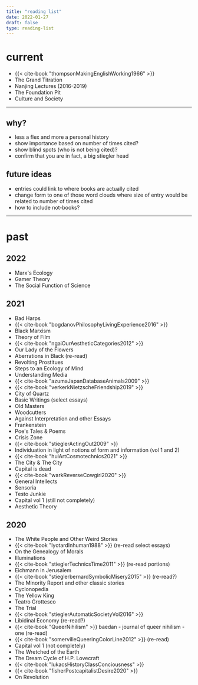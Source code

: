 ```yaml
---
title: "reading list"
date: 2022-01-27
draft: false
type: reading-list
---
```


# current
- {{< cite-book "thompsonMakingEnglishWorking1966" >}}
- The Grand Titration
- Nanjing Lectures (2016-2019)
- The Foundation Pit
- Culture and Society

---

## why?
- less a flex and more a personal history
- show importance based on number of times cited? 
- show blind spots (who is not being cited)?
- confirm that you are in fact, a big stiegler head

## future ideas
- entries could link to where books are actually cited
- change form to one of those word clouds where size of entry would be related to number of times cited
- how to include not-books?

---

# past
## 2022
- Marx's Ecology
- Gamer Theory
- The Social Function of Science

## 2021
- Bad Harps
- {{< cite-book "bogdanovPhilosophyLivingExperience2016" >}}
- Black Marxism
- Theory of Film
- {{< cite-book "ngaiOurAestheticCategories2012" >}}
- Our Lady of the Flowers
- Aberrations in Black (re-read)
- Revolting Prostitues
- Steps to an Ecology of Mind
- Understanding Media
- {{< cite-book "azumaJapanDatabaseAnimals2009" >}}
- {{< cite-book "verkerkNietzscheFriendship2019" >}}
- City of Quartz
- Basic Writings (select essays)
- Old Masters
- Woodcutters
- Against Interpretation and other Essays
- Frankenstein
- Poe's Tales & Poems
- Crisis Zone
- {{< cite-book "stieglerActingOut2009" >}}
- Individuation in light of notions of form and information (vol 1 and 2)
- {{< cite-book "huiArtCosmotechnics2021" >}}
- The City & The City
- Capital is dead
- {{< cite-book "warkReverseCowgirl2020" >}}
- General Intellects
- Sensoria
- Testo Junkie
- Capital vol 1 (still not completely)
- Aesthetic Theory

## 2020
- The White People and Other Weird Stories
- {{< cite-book "lyotardInhuman1988" >}} (re-read select essays) 
- On the Genealogy of Morals
- Illuminations
- {{< cite-book "stieglerTechnicsTime2011" >}} (re-read portions) 
- Eichmann in Jerusalem
- {{< cite-book "stieglerbernardSymbolicMisery2015" >}} (re-read?) 
- The Minority Report and other classic stories
- Cyclonopedia
- The Yellow King
- Teatro Grottesco
- The Trial
- {{< cite-book "stieglerAutomaticSocietyVol2016" >}}
- Libidinal Economy (re-read?)
- {{< cite-book "QueerNihilism" >}} baedan - journal of queer nihilism - one (re-read) 
- {{< cite-book "somervilleQueeringColorLine2012" >}} (re-read) 
- Capital vol 1 (not completely)
- The Wretched of the Earth
- The Dream Cycle of H.P. Lovecraft
- {{< cite-book "lukacsHistoryClassConciousness" >}}
- {{< cite-book "fisherPostcapitalistDesire2020" >}}
- On Revolution


